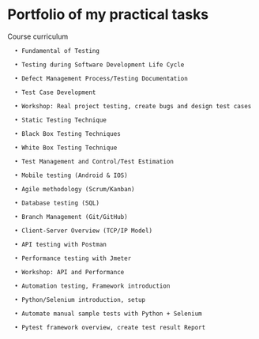 # Portfolio of my practical tasks
Course curriculum

      • Fundamental of Testing

      • Testing during Software Development Life Cycle

      • Defect Management Process/Testing Documentation

      • Test Case Development

      • Workshop: Real project testing, create bugs and design test cases

      • Static Testing Technique

      • Black Box Testing Techniques

      • White Box Testing Technique

      • Test Management and Control/Test Estimation
      
      • Mobile testing (Android & IOS)

      • Agile methodology (Scrum/Kanban)

      • Database testing (SQL)

      • Branch Management (Git/GitHub)

      • Client-Server Overview (TCP/IP Model)

      • API testing with Postman

      • Performance testing with Jmeter

      • Workshop: API and Performance

      • Automation testing, Framework introduction

      • Python/Selenium introduction, setup

      • Automate manual sample tests with Python + Selenium

      • Pytest framework overview, create test result Report
